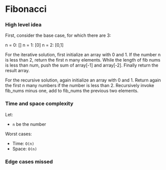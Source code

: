 # Fibonacci

### High level idea

First, consider the base case, for which there are 3: 

n = 0: []
n = 1: [0]
n = 2: [0,1]

For the iterative solution, first initialize an array with 0 and 1.  If the number n is less than 2, return the first n many elements.  While the length of fib nums is less than num, push the sum of array[-1] and array[-2].  Finally return the result array.  

For the recursive solution, again initialize an array with 0 and 1.  Return again the first n many numbers if the number is less than 2.  Recursively invoke fib_nums minus one, add to fib_nums the previous two elements.  


### Time and space complexity

Let: <br>

- `n` be the number <br>

Worst cases: <br>

- Time: `O(n)` <br>
- Space: `O(n)`

### Edge cases missed

